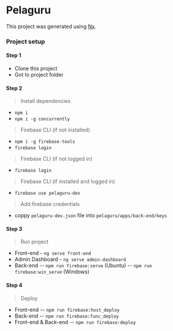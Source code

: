 # Pelaguru

This project was generated using [Nx](https://nx.dev).

### Project setup

#### Step 1

- Clone this project
- Got to project folder

#### Step 2

> Install dependencies

- `npm i`
- `npm i -g concurrently`

> Firebase CLI (if not installed)

- `npm i -g firebase-tools`
- `firebase login`

> Firebase CLI (if not logged in)

- `firebase login`

> Firebase CLI (if installed and logged in)

- `firebase use pelaguru-dev`

> Add firebase credentials

- coppy `pelaguru-dev.json` file into `pelaguru/apps/back-end/keys`

#### Step 3

> Run project

- Front-end - `ng serve front-end`
- Admin Dashboard - `ng serve admin-dashboard`
- Back-end
  -- `npm run firebase:serve` (Ubuntu)
  -- `npm run firebase:win_serve` (Windows)

#### Step 4

> Deploy

- Front-end
  -- `npm run firebase:host_deploy`
- Back-end
  -- `npm run firebase:func_deploy`
- Front-end & Back-end
  -- `npm run firebase:deploy`
